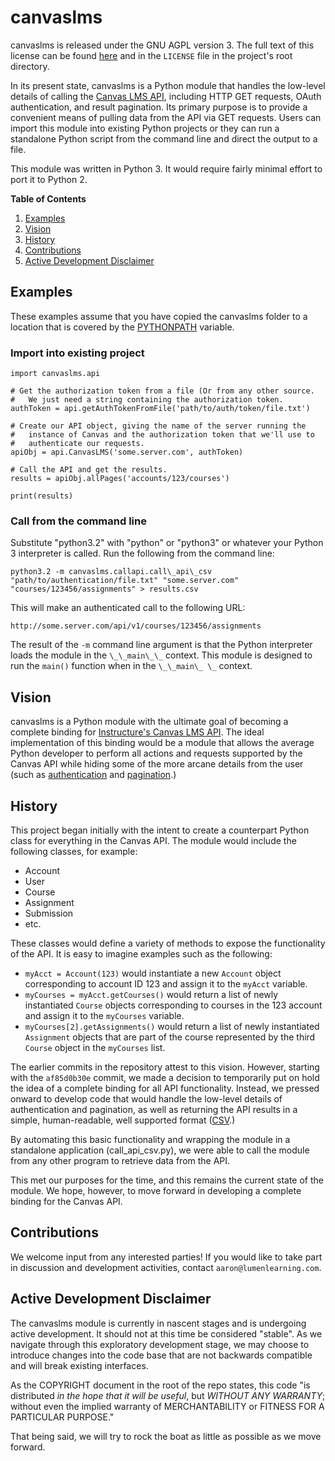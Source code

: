 canvaslms
=========

canvaslms is released under the GNU AGPL version 3.  The full text of this license can be found [here](http://www.gnu.org/licenses/agpl.html) and in the `LICENSE` file in the project's root directory.

In its present state, canvaslms is a Python module that handles the low-level details of calling the [Canvas LMS API](https://canvas.instructure.com/doc/api/), including HTTP GET requests, OAuth authentication, and result pagination.  Its primary purpose is to provide a convenient means of pulling data from the API via GET requests.  Users can import this module into existing Python projects or they can run a standalone Python script from the command line and direct the output to a file.

This module was written in Python 3.  It would require fairly minimal effort to port it to Python 2.

**Table of Contents**

1. [Examples](#examples)
2. [Vision](#vision)
3. [History](#history)
4. [Contributions](#contributions)
5. [Active Development Disclaimer](#active-development)

<a id="examples">Examples</a>
---------------------------

These examples assume that you have copied the canvaslms folder to a location that is covered by the [PYTHONPATH](http://docs.python.org/3/tutorial/modules.html#the-module-search-path) variable.

### Import into existing project

    import canvaslms.api

    # Get the authorization token from a file (Or from any other source.
    #   We just need a string containing the authorization token.
    authToken = api.getAuthTokenFromFile('path/to/auth/token/file.txt')

    # Create our API object, giving the name of the server running the
    #   instance of Canvas and the authorization token that we'll use to
    #   authenticate our requests.
    apiObj = api.CanvasLMS('some.server.com', authToken)

    # Call the API and get the results.
    results = apiObj.allPages('accounts/123/courses')

    print(results)
    
    
### Call from the command line

Substitute "python3.2" with "python" or "python3" or whatever your Python 3 interpreter is called.  Run the following from the command line:

`python3.2 -m canvaslms.callapi.call\_api\_csv "path/to/authentication/file.txt" "some.server.com" "courses/123456/assignments" > results.csv`

This will make an authenticated call to the following URL:

`http://some.server.com/api/v1/courses/123456/assignments`

The result of the `-m` command line argument is that the Python interpreter loads the module in the `\_\_main\_\_` context.  This module is designed to run the `main()` function when in the `\_\_main\_
\_` context.

<a id="vision">Vision</a>
---------------------------------------------

canvaslms is a Python module with the ultimate goal of becoming a complete binding for [Instructure's Canvas LMS API](https://canvas.instructure.com/doc/api/).  The ideal implementation of this binding would be a module that allows the average Python developer to perform all actions and requests supported by the Canvas API while hiding some of the more arcane details from the user (such as [authentication](https://canvas.instructure.com/doc/api/file.oauth.html) and [pagination](https://canvas.instructure.com/doc/api/file.pagination.html).)

<a id="history">History</a>
---------------------------

This project began initially with the intent to create a counterpart Python class for everything in the Canvas API.  The module would include the following classes, for example:

* Account
* User
* Course
* Assignment
* Submission
* etc.

These classes would define a variety of methods to expose the functionality of the API.  It is easy to imagine examples such as the following:

* `myAcct = Account(123)` would instantiate a new `Account` object corresponding to account ID 123 and assign it to the `myAcct` variable.
* `myCourses = myAcct.getCourses()` would return a list of newly instantiated `Course` objects corresponding to courses in the 123 account and assign it to the `myCourses` variable.
* `myCourses[2].getAssignments()` would return a list of newly instantiated `Assignment` objects that are part of the course represented by the third `Course` object in the `myCourses` list.

The earlier commits in the repository attest to this vision.  However, starting with the `af85d0b30e` commit, we made a decision to temporarily put on hold the idea of a complete binding for all API functionality.  Instead, we pressed onward to develop code that would handle the low-level details of authentication and pagination, as well as returning the API results in a simple, human-readable, well supported format ([CSV](http://en.wikipedia.org/wiki/Comma-separated_values).)

By automating this basic functionality and wrapping the module in a standalone application (call\_api\_csv.py), we were able to call the module from any other program to retrieve data from the API.

This met our purposes for the time, and this remains the current state of the module.  We hope, however, to move forward in developing a complete binding for the Canvas API.

<a id="contributions">Contributions</a>
---------------------------------------

We welcome input from any interested parties!  If you would like to take part in discussion and development activities, contact `aaron@lumenlearning.com`.

<a id="active-development">Active Development Disclaimer</a>
------------------------------------------------------------

The canvaslms module is currently in nascent stages and is undergoing active development.  It should not at this time be considered "stable".  As we navigate through this exploratory development stage, we may choose to introduce changes into the code base that are not backwards compatible and will break existing interfaces.

As the COPYRIGHT document in the root of the repo states, this code "is distributed _in the hope that it will be useful_, but _WITHOUT ANY WARRANTY_; without even the implied warranty of MERCHANTABILITY or FITNESS FOR A PARTICULAR PURPOSE."

That being said, we will try to rock the boat as little as possible as we move forward.
